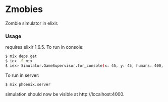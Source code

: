 # Zmobies

Zombie simulator in elixir.

### Usage

requires elixir 1.6.5. To run in console:

```sh
$ mix deps.get
$ iex -S mix
$ iex> Simulator.GameSupervisor.for_console(x: 45, y: 45, humans: 400, zombies: 10, strategy: Simulator.Character.Human.StrengthInNumbers)

```

To run in server:

```sh
$ mix phoenix.server
```

simulation should now be visible at http://localhost:4000.
